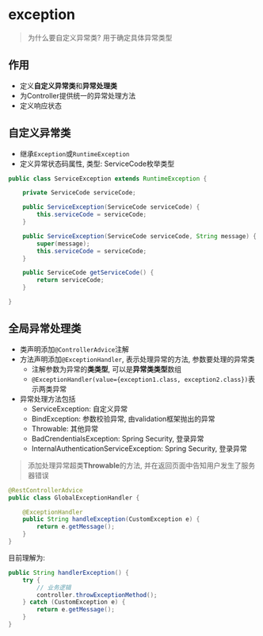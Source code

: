 # exception

> 为什么要自定义异常类?
> 用于确定具体异常类型

## 作用

- 定义**自定义异常类**和**异常处理类**
- 为Controller提供统一的异常处理方法
- 定义响应状态

## 自定义异常类

- 继承`Exception`或`RuntimeException`
- 定义异常状态码属性, 类型: ServiceCode枚举类型

```java
public class ServiceException extends RuntimeException {

    private ServiceCode serviceCode;

    public ServiceException(ServiceCode serviceCode) {
        this.serviceCode = serviceCode;
    }

    public ServiceException(ServiceCode serviceCode, String message) {
        super(message);
        this.serviceCode = serviceCode;
    }

    public ServiceCode getServiceCode() {
        return serviceCode;
    }

}
```

## 全局异常处理类

- 类声明添加`@ControllerAdvice`注解
- 方法声明添加`@ExceptionHandler`, 表示处理异常的方法, 参数要处理的异常类
  - 注解参数为异常的**类类型**, 可以是**异常类类型**数组
  - `@ExceptionHandler(value={exception1.class, exception2.class})`表示两类异常
- 异常处理方法包括 
  - ServiceException: 自定义异常
  - BindException: 参数校验异常, 由validation框架抛出的异常
  - Throwable: 其他异常
  - BadCrendentialsException: Spring Security, 登录异常
  - InternalAuthenticationServiceException: Spring Security, 登录异常

> 添加处理异常超类**Throwable**的方法, 并在返回页面中告知用户发生了服务器错误


```java
@RestControllerAdvice
public class GlobalExceptionHandler {

    @ExceptionHandler
    public String handleException(CustomException e) {
        return e.getMessage();
    }
}
```

目前理解为: 

```java
public String handlerException() {
    try {
        // 业务逻辑
        controller.throwExceptionMethod();
    } catch (CustomException e) {
        return e.getMessage();
    }
}
```